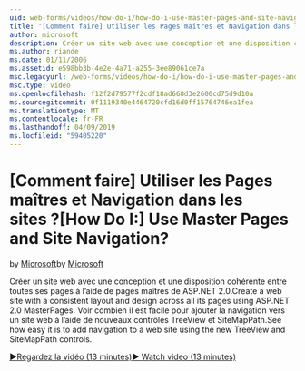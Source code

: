 ```yaml
---
uid: web-forms/videos/how-do-i/how-do-i-use-master-pages-and-site-navigation
title: '[Comment faire] Utiliser les Pages maîtres et Navigation dans les sites ? | Microsoft Docs'
author: microsoft
description: Créer un site web avec une conception et une disposition cohérente entre toutes ses pages à l’aide de pages maîtres de ASP.NET 2.0. Voir combien il est facile pour ajouter la navigation vers un site web...
ms.author: riande
ms.date: 01/11/2006
ms.assetid: e598bb3b-4e2e-4a71-a255-3ee89061ce7a
msc.legacyurl: /web-forms/videos/how-do-i/how-do-i-use-master-pages-and-site-navigation
msc.type: video
ms.openlocfilehash: f12f2d79577f2cdf18ad668d3e2600cd75d9d10a
ms.sourcegitcommit: 0f1119340e4464720cfd16d0ff15764746ea1fea
ms.translationtype: MT
ms.contentlocale: fr-FR
ms.lasthandoff: 04/09/2019
ms.locfileid: "59405220"
---
```

# <a name="how-do-i-use-master-pages-and-site-navigation"></a><span data-ttu-id="86499-105">[Comment faire] Utiliser les Pages maîtres et Navigation dans les sites ?</span><span class="sxs-lookup"><span data-stu-id="86499-105">[How Do I:] Use Master Pages and Site Navigation?</span></span>

<span data-ttu-id="86499-106">by [Microsoft](https://github.com/microsoft)</span><span class="sxs-lookup"><span data-stu-id="86499-106">by [Microsoft](https://github.com/microsoft)</span></span>

<span data-ttu-id="86499-107">Créer un site web avec une conception et une disposition cohérente entre toutes ses pages à l’aide de pages maîtres de ASP.NET 2.0.</span><span class="sxs-lookup"><span data-stu-id="86499-107">Create a web site with a consistent layout and design across all its pages using ASP.NET 2.0 MasterPages.</span></span> <span data-ttu-id="86499-108">Voir combien il est facile pour ajouter la navigation vers un site web à l’aide de nouveaux contrôles TreeView et SiteMapPath.</span><span class="sxs-lookup"><span data-stu-id="86499-108">See how easy it is to add navigation to a web site using the new TreeView and SiteMapPath controls.</span></span>

[<span data-ttu-id="86499-109">&#9654;Regardez la vidéo (13 minutes)</span><span class="sxs-lookup"><span data-stu-id="86499-109">&#9654; Watch video (13 minutes)</span></span>](https://channel9.msdn.com/Blogs/ASP-NET-Site-Videos/how-do-i-use-master-pages-and-site-navigation)
